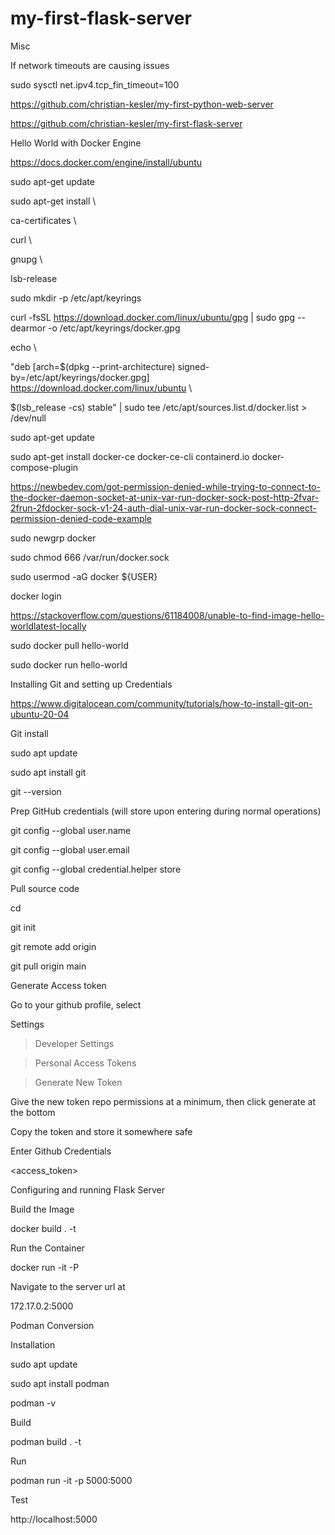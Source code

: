 # my-first-flask-server

Misc

If network timeouts are causing issues

sudo sysctl net.ipv4.tcp_fin_timeout=100

https://github.com/christian-kesler/my-first-python-web-server

https://github.com/christian-kesler/my-first-flask-server

Hello World with Docker Engine

https://docs.docker.com/engine/install/ubuntu

sudo apt-get update

sudo apt-get install \

ca-certificates \

curl \

gnupg \

lsb-release

sudo mkdir -p /etc/apt/keyrings

curl -fsSL https://download.docker.com/linux/ubuntu/gpg | sudo gpg --dearmor -o /etc/apt/keyrings/docker.gpg

echo \

"deb [arch=$(dpkg --print-architecture) signed-by=/etc/apt/keyrings/docker.gpg] https://download.docker.com/linux/ubuntu \

$(lsb_release -cs) stable" | sudo tee /etc/apt/sources.list.d/docker.list > /dev/null

sudo apt-get update

sudo apt-get install docker-ce docker-ce-cli containerd.io docker-compose-plugin



https://newbedev.com/got-permission-denied-while-trying-to-connect-to-the-docker-daemon-socket-at-unix-var-run-docker-sock-post-http-2fvar-2frun-2fdocker-sock-v1-24-auth-dial-unix-var-run-docker-sock-connect-permission-denied-code-example

sudo newgrp docker

sudo chmod 666 /var/run/docker.sock

sudo usermod -aG docker ${USER}

docker login



https://stackoverflow.com/questions/61184008/unable-to-find-image-hello-worldlatest-locally

sudo docker pull hello-world

sudo docker run hello-world



Installing Git and setting up Credentials

https://www.digitalocean.com/community/tutorials/how-to-install-git-on-ubuntu-20-04

Git install

sudo apt update

sudo apt install git

git --version

Prep GitHub credentials (will store upon entering during normal operations)

git config --global user.name <username>

git config --global user.email <useremail>

git config --global credential.helper store

Pull source code

cd <chosen-path>

git init

git remote add origin <repo-url>

git pull origin main 

Generate Access token

Go to your github profile, select 

Settings 

> Developer Settings 

> Personal Access Tokens 

> Generate New Token

Give the new token repo permissions at a minimum, then click generate at the bottom

Copy the token and store it somewhere safe

Enter Github Credentials

<username>

<access_token>



Configuring and running Flask Server

Build the Image

docker build . -t <image-name>

Run the Container

docker run -it -P <image-name>

Navigate to the server url at 

172.17.0.2:5000



Podman Conversion

Installation

sudo apt update

sudo apt install podman

podman -v

Build

podman build . -t <image-name>

Run

podman run -it -p 5000:5000 <image-name>

Test

http://localhost:5000
